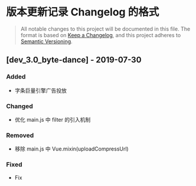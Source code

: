 # 版本更新记录 Changelog 的格式

> All notable changes to this project will be documented in this file.
> The format is based on [Keep a Changelog](https://keepachangelog.com/en/1.0.0/),
> and this project adheres to [Semantic Versioning](https://semver.org/spec/v2.0.0.html).

## [dev_3.0_byte-dance] - 2019-07-30

### Added

- 字条巨量引擎广告投放

### Changed

- 优化 main.js 中 filter 的引入机制

### Removed

- 移除 main.js 中 Vue.mixin(uploadCompressUrl)

### Fixed

- Fix
